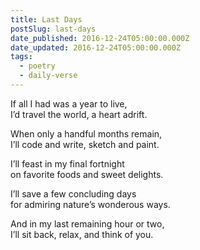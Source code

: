 ```yaml
---
title: Last Days
postSlug: last-days
date_published: 2016-12-24T05:00:00.000Z
date_updated: 2016-12-24T05:00:00.000Z
tags:
  - poetry
  - daily-verse
---
```


If all I had was a year to live,  
I’d travel the world, a heart adrift.

When only a handful months remain,  
I’ll code and write, sketch and paint.

I’ll feast in my final fortnight  
on favorite foods and sweet delights.

I’ll save a few concluding days  
for admiring nature’s wonderous ways.

And in my last remaining hour or two,  
I’ll sit back, relax, and think of you.
